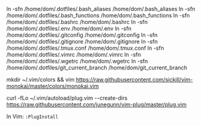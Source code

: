 ln -sfn /home/dom/.dotfiles/.bash_aliases /home/dom/.bash_aliases
ln -sfn /home/dom/.dotfiles/.bash_functions /home/dom/.bash_functions
ln -sfn /home/dom/.dotfiles/.bashrc /home/dom/.bashrc
ln -sfn /home/dom/.dotfiles/.env /home/dom/.env
ln -sfn /home/dom/.dotfiles/.gitconfig /home/dom/.gitconfig
ln -sfn /home/dom/.dotfiles/.gitignore /home/dom/.gitignore
ln -sfn /home/dom/.dotfiles/.tmux.conf /home/dom/.tmux.conf
ln -sfn /home/dom/.dotfiles/.vimrc /home/dom/.vimrc
ln -sfn /home/dom/.dotfiles/.wgetrc /home/dom/.wgetrc
ln -sfn /home/dom/.dotfiles/git_current_branch /home/dom/git_current_branch


mkdir ~/.vim/colors && vim https://raw.githubusercontent.com/sickill/vim-monokai/master/colors/monokai.vim

curl -fLo ~/.vim/autoload/plug.vim --create-dirs https://raw.githubusercontent.com/junegunn/vim-plug/master/plug.vim

In Vim:
`:PlugInstall`
